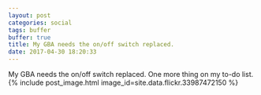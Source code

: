 ```yaml
---
layout: post
categories: social
tags: buffer
buffer: true
title: My GBA needs the on/off switch replaced.
date: 2017-04-30 18:20:33
---
```

My GBA needs the on/off switch replaced. One more thing on my to-do list.
{% include post_image.html image_id=site.data.flickr.33987472150 %}
